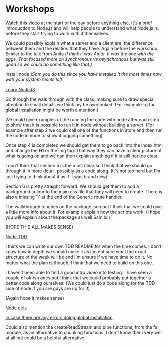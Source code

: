 
# Workshops

Watch [this video](https://www.youtube.com/watch?v=pU9Q6oiQNd0&spfreload=10) at the start of the day before anything else. It's a brief introduction to Node.js and will help people to understand what Node.js is, before they start trying to work with it themselves.

We could possibly explain what a server and a client are, the difference between them and the relation that they have. Again before the workshop. Similar to the talk from Anita *(I think it was Anita. It was the one with the eggs. That focused more on synchronous vs asynchronous but was still good so we could do something like that.)*

Install node *(Sam you do this since you have installed it the most times now with your system resets lol)*

[Learn NodeJS](https://github.com/nikhilaravi/learn-node) 

Go through the walk through with the class, making sure to draw special attention to small details we think my be overlooked. (For example -g for global installation might be worth a mention.)

We could give examples of the running the code with node after each step to show that it is possible to run it in node without building a server. (For example after step 2 we could call one of the functions in atom and then run the code in node to show it logging something) 

Once step 4 is completed we should get them to go back into the index.html and change the H1 or the img tag. That way they can have a clear picture of what is going on and we can then explain anything if it is still not too clear.

I don't think that section 5 is the most clear so I think that we should go through it in more detail, possibly as a code along. (It's not too hard but I'm just trying to think about it as if it was brand new)

Section 6 is pretty straight forward. We should get them to add a background colour to the main.css file that they will need to create. There is also a missing ')' at the end of the Generic route handler.

The walkthrough touches on the package.json but I think that we could give a little more info about it. For example explain how the scripts work. (I hope you will explain about the package as well Sam lol)

(HOPE THIS ALL MAKES SENSE) 

[Node TDD](https://github.com/nofootnotes/learn-node-tdd)

I think we can write our own TDD README for when the time comes. I don't know how in depth we should make it as I'm not sure what the exact structure of the week will be and I'm unsure if we have time to do it. No matter what the plan is though, I think that we need to build on this one. 

I haven't been able to find a good intro video into testing. I have seen a couple of ok-ish ones but I think that we could probably put together a better code along ourselves. (We could just do a code along for the TDD side of node if you are guys are up for it)

(Again hope it makes sense)

[Node girls](https://github.com/node-girls/workshop-cms)

[In case there are any errors doing global installation](https://docs.npmjs.com/getting-started/fixing-npm-permissions)

Could also mention the createReadStream and pipe functions, from the fs module, as an alturnative to chunking functions. I don't know them very well at all but could be a helpful alternative.
